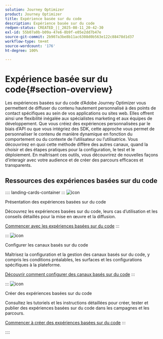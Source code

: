 ```yaml
---
solution: Journey Optimizer
product: Journey Optimizer
title: Expérience basée sur du code
description: Expérience basée sur du code
redpen-status: CREATED_||_2025-08-11_20-42-30
exl-id: 55b07a0b-b09a-47e6-8b9f-e05e2dd7b47e
source-git-commit: 2b907a3be8b11ac6308d0b563e122c88478d1d37
workflow-type: tm+mt
source-wordcount: '176'
ht-degree: 100%

---
```


# Expérience basée sur du code{#section-overview}

Les expériences basées sur du code d’Adobe Journey Optimizer vous permettent de diffuser du contenu hautement personnalisé à des points de contact spécifiques au sein de vos applications ou sites web. Elles offrent ainsi une flexibilité inégalée aux spécialistes marketing et aux équipes de développement. Que vous créiez des expériences personnalisées par le biais d’API ou que vous intégriez des SDK, cette approche vous permet de personnaliser le contenu de manière dynamique en fonction du comportement ou du contexte de l’utilisateur ou l’utilisatrice. Vous découvrirez en quoi cette méthode diffère des autres canaux, quand la choisir et des étapes pratiques pour la configuration, le test et le déploiement. En maîtrisant ces outils, vous découvrirez de nouvelles façons d’interagir avec votre audience et de créer des parcours efficaces et transparents.

## Ressources des expériences basées sur du code

:::: landing-cards-container
:::
![icon](https://cdn.experienceleague.adobe.com/icons/book.svg?lang=fr)

Présentation des expériences basées sur du code

Découvrez les expériences basées sur du code, leurs cas d’utilisation et les conseils détaillés pour la mise en œuvre et la diffusion.

[Commencer avec les expériences basées sur du code](../using/code-based/get-started-code-based.md)
:::

:::
![icon](https://cdn.experienceleague.adobe.com/icons/gear.svg?lang=fr)

Configurer les canaux basés sur du code

Maîtrisez la configuration et la gestion des canaux basés sur du code, y compris les conditions préalables, les surfaces et les configurations spécifiques à la plateforme.

[Découvrir comment configurer des canaux basés sur du code](configure-code-based-channel-landing-page.md)
:::

:::
![icon](https://cdn.experienceleague.adobe.com/icons/circle-play.svg?lang=fr)

Créer des expériences basées sur du code

Consultez les tutoriels et les instructions détaillées pour créer, tester et publier des expériences basées sur du code dans les campagnes et les parcours.

[Commencer à créer des expériences basées sur du code](create-code-based-experiences-landing-page.md)
:::

::::
